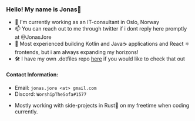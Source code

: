 ### Hello! My name is Jonas👋

- 🔭 I'm currently working as an IT-consultant in Oslo, Norway
- 📫 You can reach out to me through twitter if i dont reply here promptly at @JonasJore
- 🧰 Most experienced building Kotlin and Java☕ applications and React ⚛️ frontends, but i am always expanding my horizons!
- 🛠️ I have my own .dotfiles repo [here](https://github.com/JonasJore/dotfiles) if you would like to check that out

#### Contact Information:
* Email: `jonas.jore <at> gmail.com`
* Discord: `WorshipTheSofa#1577`

- Mostly working with side-projects in Rust🦀 on my freetime when coding currently.
